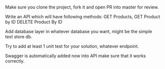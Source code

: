 Make sure you clone the project, fork it and open PR into master for review.

Write an API which will have following methods:
GET Products,
GET Product by ID
DELETE Product By ID

Add database layer in whatever database you want, might be the simple text store db.

Try to add at least 1 unit test for your solution, whatever endpoint.

Swagger is automatically added now into API make sure that it works correctly.

